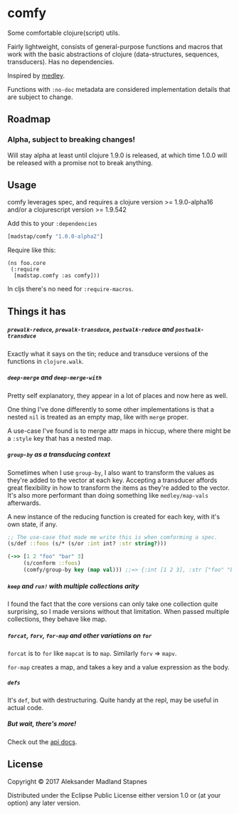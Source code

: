 # comfy

Some comfortable clojure(script) utils.

Fairly lightweight, consists of general-purpose functions and macros that work with the basic abstractions of clojure (data-structures, sequences, transducers). Has no dependencies.

Inspired by [medley](https://github.com/weavejester/medley).

Functions with `:no-doc` metadata are considered implementation details that are subject to change.

## Roadmap

### Alpha, subject to breaking changes!

Will stay alpha at least until clojure 1.9.0 is released, at which time 1.0.0 will be released with a promise not to break anything.

## Usage

comfy leverages spec, and requires a clojure version >= 1.9.0-alpha16
and/or a clojurescript version >= 1.9.542

Add this to your `:dependencies`

```clojure
[madstap/comfy "1.0.0-alpha2"]
```

Require like this:

```
(ns foo.core
 (:require
  [madstap.comfy :as comfy]))
```

In cljs there's no need for `:require-macros`.

## Things it has

##### `prewalk-reduce`, `prewalk-transduce`, `postwalk-reduce` and `postwalk-transduce`

Exactly what it says on the tin; reduce and transduce versions of the functions in `clojure.walk`.

##### `deep-merge` and `deep-merge-with`

Pretty self explanatory, they appear in a lot of places and now here as well.

One thing I've done differently to some other implementations is that a nested
`nil` is treated as an empty map, like with `merge` proper.

A use-case I've found is to merge attr maps in hiccup,
where there might be a `:style` key that has a nested map.

##### `group-by` as a transducing context

Sometimes when I use `group-by`, I also want to transform the values
as they're added to the vector at each key. Accepting a transducer
affords great flexibility in how to transform the items as they're added to the vector.
It's also more performant than doing something like `medley/map-vals` afterwards.

A new instance of the reducing function is created for each key,
with it's own state, if any.

```clojure
;; The use-case that made me write this is when comforming a spec.
(s/def ::foos (s/* (s/or :int int? :str string?)))

(->> [1 2 "foo" "bar" 3]
     (s/conform ::foos)
     (comfy/group-by key (map val))) ;;=> {:int [1 2 3], :str ["foo" "bar"]}
```

##### `keep` and `run!` with multiple collections arity

I found the fact that the core versions can only take one collection quite surprising,
so I made versions without that limitation. When passed multiple collections,
they behave like map.

##### `forcat`, `forv`, `for-map` and other variations on `for`

`forcat` is to `for` like `mapcat` is to `map`. Similarly `forv` => `mapv`.

`for-map` creates a map, and takes a key and a value expression as the body.

##### `defs`

It's `def`, but with destructuring. Quite handy at the repl, may be useful in actual code.

##### But wait, there's more!

Check out the [api docs](https://madstap.github.io/comfy/madstap.comfy.core.html).

## License

Copyright © 2017 Aleksander Madland Stapnes

Distributed under the Eclipse Public License either version 1.0 or (at
your option) any later version.
